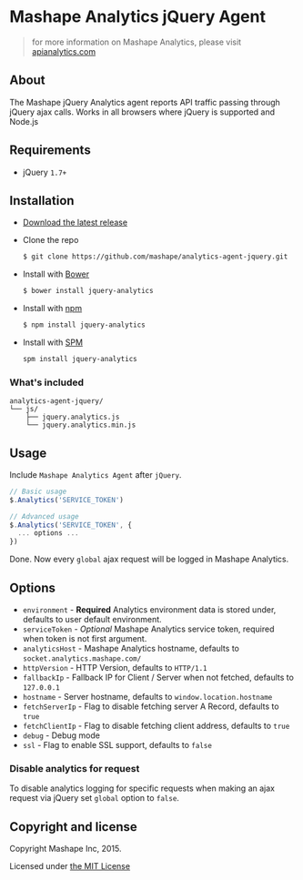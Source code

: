 # Mashape Analytics jQuery Agent

> for more information on Mashape Analytics, please visit [apianalytics.com](https://www.apianalytics.com)

## About

The Mashape jQuery Analytics agent reports API traffic passing through jQuery ajax calls. Works in all browsers where jQuery is supported and Node.js

## Requirements

- jQuery `1.7+`

## Installation

- [Download the latest release](https://github.com/Mashape/analytics-agent-jquery/releases)
- Clone the repo

  ```bash
  $ git clone https://github.com/mashape/analytics-agent-jquery.git
  ```

- Install with [Bower](http://bower.io) 

  ```bash
  $ bower install jquery-analytics
  ```

- Install with [npm](https://www.npmjs.com)

  ```bash
  $ npm install jquery-analytics
  ```

- Install with [SPM](http://spmjs.io)

  ```bash
  spm install jquery-analytics
  ```

### What's included

```
analytics-agent-jquery/
└── js/
    ├── jquery.analytics.js
    └── jquery.analytics.min.js
```

## Usage

Include `Mashape Analytics Agent` after `jQuery`.

```js
// Basic usage
$.Analytics('SERVICE_TOKEN')

// Advanced usage
$.Analytics('SERVICE_TOKEN', {
  ... options ...
})
```

Done. Now every `global` ajax request will be logged in Mashape Analytics.

## Options

- `environment` - **Required** Analytics environment data is stored under, defaults to user default environment.
- `serviceToken` - *Optional* Mashape Analytics service token, required when token is not first argument.
- `analyticsHost` - Mashape Analytics hostname, defaults to `socket.analytics.mashape.com/`
- `httpVersion` - HTTP Version, defaults to `HTTP/1.1`
- `fallbackIp` - Fallback IP for Client / Server when not fetched, defaults to `127.0.0.1`
- `hostname` - Server hostname, defaults to `window.location.hostname`
- `fetchServerIp` - Flag to disable fetching server A Record, defaults to `true`
- `fetchClientIp` - Flag to disable fetching client address, defaults to `true`
- `debug` - Debug mode
- `ssl` - Flag to enable SSL support, defaults to `false`

### Disable analytics for request

To disable analytics logging for specific requests when making an ajax request
via jQuery set `global` option to `false`.

## Copyright and license

Copyright Mashape Inc, 2015.

Licensed under [the MIT License](https://github.com/Mashape/analytics-agent-jquery/blob/master/LICENSE)
